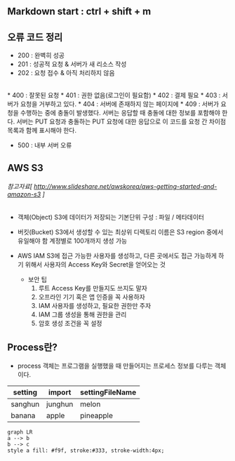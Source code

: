 ## Markdown start : ctrl + shift + m

## 오류 코드 정리

* 200 : 완벽히 성공
* 201 : 성공적 요청 & 서버가 새 리소스 작성
* 202 : 요청 접수 & 아직 처리하지 않음

</br>
* 400 : 잘못된 요청
* 401 : 권한 없음(로그인이 필요함)
* 402 : 결제 필요
* 403 : 서버가 요청을 거부하고 있다.
* 404 : 서버에 존재하지 않는 페이지에
* 409 : 서버가 요청을 수행하는 중에 충돌이 발생했다. 서버는 응답할 때 충돌에 대한 정보를 포함해야 한다. 서버는 PUT 요청과 충돌하는 PUT 요청에 대한 응답으로 이 코드를 요청 간 차이점 목록과 함께 표시해야 한다.

* 500 : 내부 서버 오류

## AWS S3
###### 참고자료[ http://www.slideshare.net/awskorea/aws-getting-started-and-amazon-s3 ]
* 객체(Object)
  S3에 데이터가 저장되는 기본단위
  구성 : 파일 / 메타데이터  

* 버킷(Bucket)
  S3에서 생성할 수 있는 최상위 디렉토리
  이름은 S3 region 중에서 유일해야 함
  계정별로 100개까지 생성 가능

* AWS IAM
  S3에 접근 가능한 사용자를 생성하고, 다른 곳에서도 접근 가능하게 하기 위해서 사용자의 Access Key와 Secret을 얻어오는 것
  </br>
  - 보안 팁
    1. 루트 Access Key를 만들지도 쓰지도 말자
    2. 오프라인 기기 혹은 앱 인증을 꼭 사용하자
    3. IAM 사용자를 생성하고, 필요한 권한만 주자
    4. IAM 그룹 생성을 통해 권한을 관리
    5. 암호 생성 조건을 꼭 설정








## Process란?

* process 객체는 프로그램을 실행했을 때 만들어지는 프로세스 정보를 다루는 객체이다.

setting|import|settingFileName
-|-|-
sanghun|junghun|melon
banana|apple|pineapple


```@mermaid
graph LR
a --> b
b --> c
style a fill: #f9f, stroke:#333, stroke-width:4px;


```
